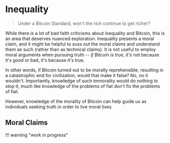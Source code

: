 # Inequality

> Under a Bitcoin Standard, won't the rich continue to get richer?

While there is a lot of bad faith criticisms
 about inequality and Bitcoin,
 this is an area that deserves
 nuanced exploration.
Inequality presents a moral claim,
 and it might be helpful
 to suss out the moral claims
 and understand them as such
 (rather than as technical claims).
It is not useful to employ moral arguments
 when pursuing truth
 -- *if Bitcoin is true*,
 it's not because it's good or bad,
 it's because it's true.

In other words, if Bitcoin
 turned out to be morally reprehensible,
 resulting in a catastrophic end for civilization,
 would that make it false?
No, no it wouldn't.
Importantly, knowledge of such immorality 
 would do nothing to stop it, much like
 knowledge of the problems of fiat don't fix
 the problems of fiat.

However, knowledge of the morality
 of Bitcoin can help guide us as
 individuals seeking truth in order to 
 live moral lives.



## Moral Claims

!!! warning "work in progress"

<!--


### Inequality is bad

Is it even possible not to have inequality? What would that even mean?

We live in a universe of unequal distributions, specifically
 [Pareto distributions](https://en.wikipedia.org/wiki/Pareto_distribution)



### Inequality beyond a natural distribution is bad

In which case fiat is morally evil and should be condemned as such.





## Technical Claims


### Bitcoin may lead to more inequality

Compared to what?

Definitely not fiat.

The fixed supply of Bitcoin prevents this.
Fiat is unconstrained and the supply is
 controlled by the dictates of those in power.

Since 1971, since the start of global fiat,
 inequality has only gone up.
We are now at a level of inequality
 never before seen in the US,
 greater inequality than
 even the famed "guilded age".


### Bitcoin won't fix existing inequality

How could it not?

You can no longer arbitrarily inflate
 the money supply. The only way to earn
 money is through work, producing
 something others find valuable.

Under Bitcoin, no one could accumulate
 wealth without producing that equivalent
 amount of value.
In other words, wealth isn't
 subsidized through government grants
 or easy money policies.

What are the ramifications
 of sound money on a population that
 grew accustom to fiat?

-->










